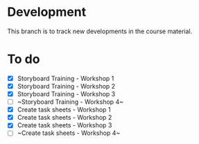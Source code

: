 # Development
This branch is to track new developments in the course material.

# To do

- [x] Storyboard Training - Workshop 1
- [x] Storyboard Training - Workshop 2
- [x] Storyboard Training - Workshop 3
- [ ] ~Storyboard Training - Workshop 4~
- [x] Create task sheets - Workshop 1
- [x] Create task sheets - Workshop 2
- [x] Create task sheets - Workshop 3
- [ ] ~Create task sheets - Workshop 4~
